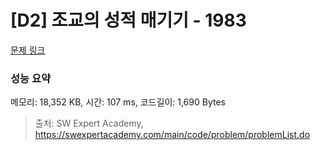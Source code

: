 # [D2] 조교의 성적 매기기 - 1983 

[문제 링크](https://swexpertacademy.com/main/code/problem/problemDetail.do?contestProbId=AV5PwGK6AcIDFAUq) 

### 성능 요약

메모리: 18,352 KB, 시간: 107 ms, 코드길이: 1,690 Bytes



> 출처: SW Expert Academy, https://swexpertacademy.com/main/code/problem/problemList.do